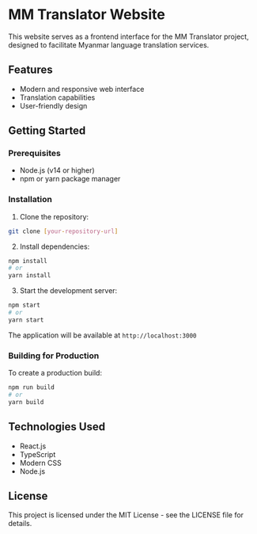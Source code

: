 # MM Translator Website

This website serves as a frontend interface for the MM Translator project, designed to facilitate Myanmar language translation services.

## Features

- Modern and responsive web interface
- Translation capabilities
- User-friendly design

## Getting Started

### Prerequisites

- Node.js (v14 or higher)
- npm or yarn package manager

### Installation

1. Clone the repository:
```bash
git clone [your-repository-url]
```

2. Install dependencies:
```bash
npm install
# or
yarn install
```

3. Start the development server:
```bash
npm start
# or
yarn start
```

The application will be available at `http://localhost:3000`

### Building for Production

To create a production build:

```bash
npm run build
# or
yarn build
```

## Technologies Used

- React.js
- TypeScript
- Modern CSS
- Node.js

## License

This project is licensed under the MIT License - see the LICENSE file for details. 